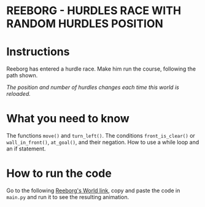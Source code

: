 # REEBORG - HURDLES RACE WITH RANDOM HURDLES POSITION

# Instructions

Reeborg has entered a hurdle race. Make him run the course, following the path shown.

_The position and number of hurdles changes each time this world is reloaded._

# What you need to know

The functions `move()` and `turn_left()`.
The conditions `front_is_clear()` or `wall_in_front()`, `at_goal()`, and their negation.
How to use a while loop and an if statement.

# How to run the code

Go to the following [Reeborg's World link](https://reeborg.ca/reeborg.html?lang=en&mode=python&menu=worlds%2Fmenus%2Freeborg_intro_en.json&name=Hurdle%203&url=worlds%2Ftutorial_en%2Fhurdle3.json), copy and paste the code in `main.py` and run it to see the resulting animation.
